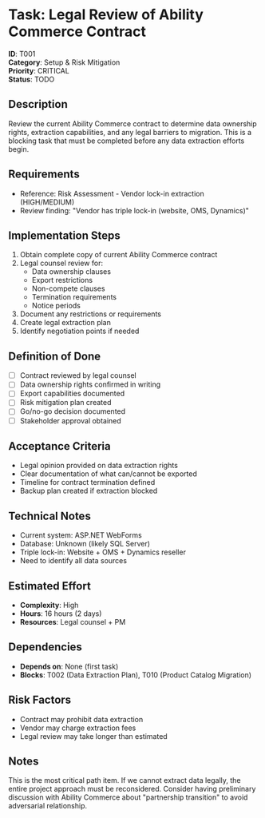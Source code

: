 # Task: Legal Review of Ability Commerce Contract

**ID**: T001  
**Category**: Setup & Risk Mitigation  
**Priority**: CRITICAL  
**Status**: TODO

## Description
Review the current Ability Commerce contract to determine data ownership rights, extraction capabilities, and any legal barriers to migration. This is a blocking task that must be completed before any data extraction efforts begin.

## Requirements
- Reference: Risk Assessment - Vendor lock-in extraction (HIGH/MEDIUM)
- Review finding: "Vendor has triple lock-in (website, OMS, Dynamics)"

## Implementation Steps
1. Obtain complete copy of current Ability Commerce contract
2. Legal counsel review for:
   - Data ownership clauses
   - Export restrictions
   - Non-compete clauses
   - Termination requirements
   - Notice periods
3. Document any restrictions or requirements
4. Create legal extraction plan
5. Identify negotiation points if needed

## Definition of Done
- [ ] Contract reviewed by legal counsel
- [ ] Data ownership rights confirmed in writing
- [ ] Export capabilities documented
- [ ] Risk mitigation plan created
- [ ] Go/no-go decision documented
- [ ] Stakeholder approval obtained

## Acceptance Criteria
- Legal opinion provided on data extraction rights
- Clear documentation of what can/cannot be exported
- Timeline for contract termination defined
- Backup plan created if extraction blocked

## Technical Notes
- Current system: ASP.NET WebForms
- Database: Unknown (likely SQL Server)
- Triple lock-in: Website + OMS + Dynamics reseller
- Need to identify all data sources

## Estimated Effort
- **Complexity**: High
- **Hours**: 16 hours (2 days)
- **Resources**: Legal counsel + PM

## Dependencies
- **Depends on**: None (first task)
- **Blocks**: T002 (Data Extraction Plan), T010 (Product Catalog Migration)

## Risk Factors
- Contract may prohibit data extraction
- Vendor may charge extraction fees
- Legal review may take longer than estimated

## Notes
This is the most critical path item. If we cannot extract data legally, the entire project approach must be reconsidered. Consider having preliminary discussion with Ability Commerce about "partnership transition" to avoid adversarial relationship.